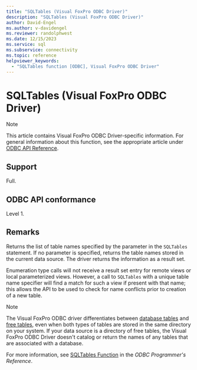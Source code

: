 ```yaml
---
title: "SQLTables (Visual FoxPro ODBC Driver)"
description: "SQLTables (Visual FoxPro ODBC Driver)"
author: David-Engel
ms.author: v-davidengel
ms.reviewer: randolphwest
ms.date: 12/15/2023
ms.service: sql
ms.subservice: connectivity
ms.topic: reference
helpviewer_keywords:
  - "SQLTables function [ODBC], Visual FoxPro ODBC Driver"
---
```

# SQLTables (Visual FoxPro ODBC Driver)

> [!NOTE]  
> This article contains Visual FoxPro ODBC Driver-specific information. For general information about this function, see the appropriate article under [ODBC API Reference](../reference/syntax/odbc-api-reference.md).

## Support

Full.

## ODBC API conformance

Level 1.

## Remarks

Returns the list of table names specified by the parameter in the `SQLTables` statement. If no parameter is specified, returns the table names stored in the current data source. The driver returns the information as a result set.

Enumeration type calls will not receive a result set entry for remote views or local parameterized views. However, a call to `SQLTables` with a unique table name specifier will find a match for such a view if present with that name; this allows the API to be used to check for name conflicts prior to creation of a new table.

> [!NOTE]  
> The Visual FoxPro ODBC driver differentiates between [database tables](visual-foxpro-terminology.md) and [free tables](visual-foxpro-terminology.md), even when both types of tables are stored in the same directory on your system. If your data source is a directory of free tables, the Visual FoxPro ODBC Driver doesn't catalog or return the names of any tables that are associated with a database.

For more information, see [SQLTables Function](../reference/syntax/sqltables-function.md) in the *ODBC Programmer's Reference*.

